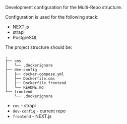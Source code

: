 Development configuration for the Multi-Repo structure.

Configuration is used for the following stack:

- NEXT.js
- strapi
- PostgreSQL

The project structure should be:

```
.
├── cms
│   └── .dockerignore
├── dev-config
│   ├── docker-compose.yml
│   ├── Dockerfile.cms
│   ├── Dockerfile.frontend
│   └── README.md
└── frontend
    └── .dockerignore
```

- `cms` - strapi
- `dev-config` - current repo
- `frontend` - NEXT.js
